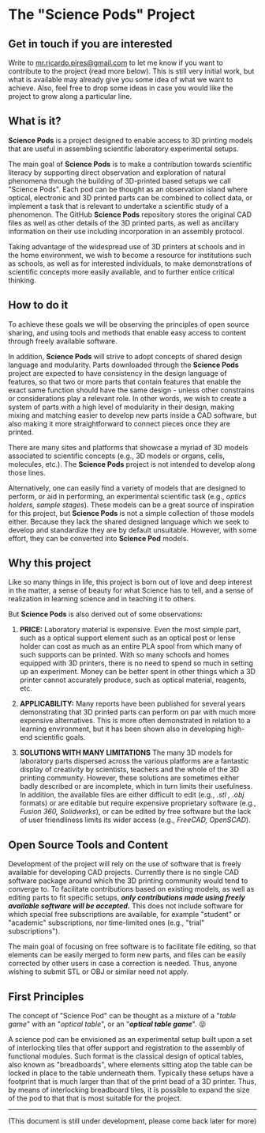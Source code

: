 # The "Science Pods" Project

## Get in touch if you are interested

Write to mr.ricardo.pires@gmail.com to let me know if you want to contribute to the project (read more below). This is still very initial work, but what is available may already give you some idea of what we want to achieve. Also, feel free to drop some ideas in case you would like the project to grow along a particular line.

## What is it?

**Science Pods** is a project designed to enable access to 3D printing models that are useful in assembling scientific laboratory experimental setups.

The main goal of **Science Pods** is to make a contribution towards scientific literacy by supporting direct observation and exploration of natural phenomena through the building of 3D-printed based setups we call "Science Pods". Each pod can be thought as an observation island where optical, electronic and 3D printed parts can be combined to collect data, or implement a task that is relevant to undertake a scientific study of a phenomenon. The GitHub **Science Pods** repository stores the original CAD files as well as other details of the 3D printed parts, as well as ancillary information on their use including incorporation in an assembly protocol.

Taking advantage of the widespread use of 3D printers at schools and in the home environment, we wish to become a resource for institutions such as schools, as well as for interested individuals, to make demonstrations of scientific concepts more easily available, and to further entice critical thinking.

## How to do it

To achieve these goals we will be observing the principles of open source sharing, and using tools and methods that enable easy access to content through freely available software.

In addition, **Science Pods** will strive to adopt concepts of shared design language and modularity. Parts downloaded through the **Science Pods** project are expected to have consistency in the design language of features, so that two or more parts that contain features that enable the exact same function should have the same design - unless other constrains or considerations play a relevant role. In other words, we wish to create a system of parts with a high level of modularity in their design, making mixing and matching easier to develop new parts inside a CAD software, but also making it more straightforward to connect pieces once they are printed.

There are many sites and platforms that showcase a myriad of 3D models associated to scientific concepts (e.g., 3D models or organs, cells, molecules, etc.). The **Science Pods** project is not intended to develop along those lines.

Alternatively, one can easily find a variety of models that are designed to perform, or aid in performing, an experimental scientific task (e.g., _optics holders, sample stages_). These models can be a great source of inspiration for this project, but **Science Pods** is not a simple collection of those models either. Because they lack the shared designed language which we seek to develop and standardize they are by default unsuitable. However, with some effort, they can be converted into **Science Pod** models.

## Why this project

Like so many things in life, this project is born out of love and deep interest in the matter, a sense of beauty for what Science has to tell, and a sense of realization in learning science and in teaching it to others.

But **Science Pods** is also derived out of some observations:

1. **PRICE:** Laboratory material is expensive. Even the most simple part, such as a optical support element such as an optical post or lense holder can cost as much as an entire PLA spool from which many of such supports can be printed. With so many schools and homes equipped with 3D printers, there is no need to spend so much in setting up an experiment. Money can be better spent in other things which a 3D printer cannot accurately produce, such as optical material, reagents, etc.

2. **APPLICABILITY:** Many reports have been published for several years demonstrating that 3D printed parts can perform on par with much more expensive alternatives. This is more often demonstrated in relation to a learning environment, but it has been shown also in developing high-end scientific goals.

3. **SOLUTIONS WITH MANY LIMITATIONS** The many 3D models for laboratory parts dispersed across the various platforms are a fantastic display of creativity by scientists, teachers and the whole of the 3D printing community. However, these solutions are sometimes either badly described or are incomplete, which in turn limits their usefulness. In addition, the available files are either difficult to edit (e.g., _.stl , .obj_ formats) or are editable but require expensive proprietary software (e.g., _Fusion 360, Solidworks_), or can be edited by free software but the lack of user friendliness limits its wider access (e.g., _FreeCAD, OpenSCAD_).

## Open Source Tools and Content

Development of the project will rely on the use of software that is freely available for developing CAD projects. Currently there is no single CAD software package around which the 3D printing community would tend to converge to. To facilitate contributions based on existing models, as well as editing parts to fit specific setups, _**only contributions made using freely available software will be accepted.**_ This does not include software for which special free subscriptions are available, for example "student" or "academic" subscriptions, nor time-limited ones (e.g., "trial" subscriptions").

The main goal of focusing on free software is to facilitate file editing, so that elements can be easily merged to form new parts, and files can be easily corrected by other users in case a correction is needed. Thus, anyone wishing to submit STL or OBJ or similar need not apply.

## First Principles

The concept of "Science Pod" can be thought as a mixture of a "_table game_" with an "_optical table_", or an "_**optical table game**_". 😜

A science pod can be envisioned as an experimental setup built upon a set of interlocking tiles that offer support and registration to the assembly of functional modules. Such format is the classical design of optical tables, also known as "breadboards", where elements sitting atop the table can be locked in place to the table underneath them. Typically these setups have a footprint that is much larger than that of the print bead of a 3D printer. Thus, by means of interlocking breadboard tiles, it is possible to expand the size of the pod to that that is most suitable for the project.

______

(This document is still under development, please come back later for more)

